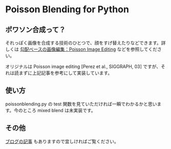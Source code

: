 # Poisson Blending for Python

## ポワソン合成って？
それっぽく画像を合成する技術のひとつで、顔をすげ替えたりなどできます。詳しくは [勾配ベースの画像編集：Poisson Image Editing](http://www.hal.t.u-tokyo.ac.jp/paper/2010/Journal_12.pdf) などを参照してください。

オリジナルは Poisson image editing [Perez et al., SIGGRAPH, 03] ですが、それは読まずに上記記事を参考にして実装しています。

## 使い方
poissonblending.py の test 関数を見ていただければ一瞬でわかるかと思います。今のところ mixed blend は未実装です。

## その他
[ブログの記事](http://blog.parosky.net/archives/1910) もありますので宜しければご覧ください。
